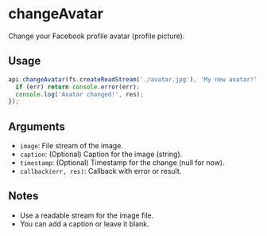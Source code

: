 # changeAvatar

Change your Facebook profile avatar (profile picture).

## Usage
```js
api.changeAvatar(fs.createReadStream('./avatar.jpg'), 'My new avatar!', null, (err, res) => {
  if (err) return console.error(err);
  console.log('Avatar changed!', res);
});
```

## Arguments
- `image`: File stream of the image.
- `caption`: (Optional) Caption for the image (string).
- `timestamp`: (Optional) Timestamp for the change (null for now).
- `callback(err, res)`: Callback with error or result.

## Notes
- Use a readable stream for the image file.
- You can add a caption or leave it blank.
